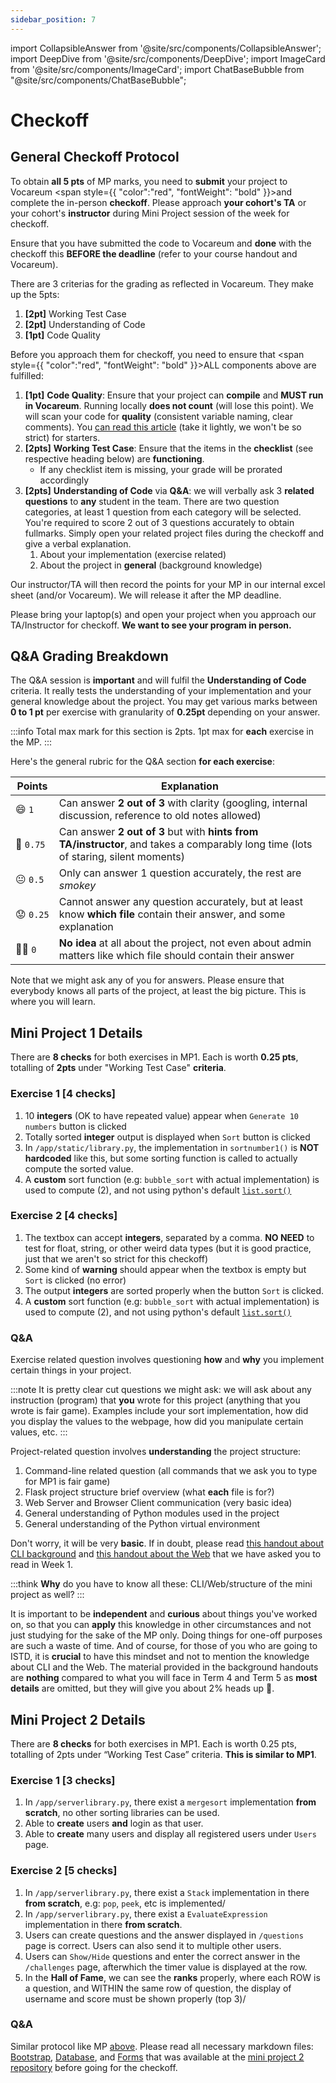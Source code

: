 ```yaml
---
sidebar_position: 7
---
```


import CollapsibleAnswer from '@site/src/components/CollapsibleAnswer';
import DeepDive from '@site/src/components/DeepDive';
import ImageCard from '@site/src/components/ImageCard';
import ChatBaseBubble from "@site/src/components/ChatBaseBubble";

# Checkoff

## General Checkoff Protocol

To obtain **all 5 pts** of MP marks, you need to **submit** your project to Vocareum <span style={{ "color":"red", "fontWeight": "bold" }}>and</span> complete the in-person **checkoff**. Please approach **your cohort's TA** or your cohort's **instructor** during Mini Project session of the week for checkoff.

Ensure that you have submitted the code to Vocareum and **done** with the checkoff this **BEFORE the deadline** (refer to your course handout and Vocareum).

There are 3 criterias for the grading as reflected in Vocareum. They make up the 5pts:

1. **[2pt]** Working Test Case
2. **[2pt]** Understanding of Code
3. **[1pt]** Code Quality

Before you approach them for checkoff, you need to ensure that <span style={{ "color":"red", "fontWeight": "bold" }}>ALL</span> components above are fulfilled:

1. **[1pt]** **Code Quality**: Ensure that your project can **compile** and **MUST run in Vocareum**. Running locally **does not count** (will lose this point). We will scan your code for **quality** (consistent variable naming, clear comments). You [can read this article](https://testdriven.io/blog/clean-code-python/) (take it lightly, we won't be so strict) for starters.
2. **[2pts]** **Working Test Case**: Ensure that the items in the **checklist** (see respective heading below) are **functioning**.
   - If any checklist item is missing, your grade will be prorated accordingly
3. **[2pts]** **Understanding of Code** via **Q&A**: we will verbally ask 3 **related questions** to **any** student in the team. There are two question categories, at least 1 question from each category will be selected. You're required to score 2 out of 3 questions accurately to obtain fullmarks. Simply open your related project files during the checkoff and give a verbal explanation.
   1. About your implementation (exercise related)
   2. About the project in **general** (background knowledge)

Our instructor/TA will then record the points for your MP in our internal excel sheet (and/or Vocareum). We will release it after the MP deadline.

Please bring your laptop(s) and open your project when you approach our TA/Instructor for checkoff. **We want to see your program in person.**

## Q&A Grading Breakdown

The Q&A session is **important** and will fulfil the **Understanding of Code** criteria. It really tests the understanding of your implementation and your general knowledge about the project. You may get various marks between **0 to 1 pt** per exercise with granularity of **0.25pt** depending on your answer.

:::info
Total max mark for this section is 2pts. 1pt max for **each** exercise in the MP.
:::

Here's the general rubric for the Q&A section **for each exercise**:

| Points     | Explanation                                                                                                                         |
| ---------- | ----------------------------------------------------------------------------------------------------------------------------------- |
| 😄 `1`     | Can answer **2 out of 3** with clarity (googling, internal discussion, reference to old notes allowed)                              |
| 🙂 `0.75`  | Can answer **2 out of 3** but with **hints from TA/instructor**, and takes a comparably long time (lots of staring, silent moments) |
| 😐 `0.5`   | Only can answer 1 question accurately, the rest are _smokey_                                                                        |
| 😟 `0.25 ` | Cannot answer any question accurately, but at least know **which file** contain their answer, and some explanation                  |
| 😵‍💫 `0`     | **No idea** at all about the project, not even about admin matters like which file should contain their answer                      |

Note that we might ask any of you for answers. Please ensure that everybody knows all parts of the project, at least the big picture. This is where you will learn.

## Mini Project 1 Details

There are **8 checks** for both exercises in MP1. Each is worth **0.25 pts**, totalling of **2pts** under "Working Test Case" **criteria**.

### Exercise 1 [4 checks]

1. 10 **integers** (OK to have repeated value) appear when `Generate 10 numbers` button is clicked
2. Totally sorted **integer** output is displayed when `Sort` button is clicked
3. In `/app/static/library.py`, the implementation in `sortnumber1()` is **NOT hardcoded** like this, but some sorting function is called to actually compute the sorted value.
4. A **custom** sort function (e.g: `bubble_sort` with actual implementation) is used to compute (2), and not using python's default [`list.sort()`](https://docs.python.org/3/howto/sorting.html)

### Exercise 2 [4 checks]

1. The textbox can accept **integers**, separated by a comma. **NO NEED** to test for float, string, or other weird data types (but it is good practice, just that we aren't so strict for this checkoff)
2. Some kind of **warning** should appear when the textbox is empty but `Sort` is clicked (no error)
3. The output **integers** are sorted properly when the button `Sort` is clicked.
4. A **custom** sort function (e.g: `bubble_sort` with actual implementation) is used to compute (2), and not using python's default [`list.sort()`](https://docs.python.org/3/howto/sorting.html)

### Q&A

Exercise related question involves questioning **how** and **why** you implement certain things in your project.

:::note
It is pretty clear cut questions we might ask: we will ask about any instruction (program) that **you** wrote for this project (anything that you wrote is fair game). Examples include your sort implementation, how did you display the values to the webpage, how did you manipulate certain values, etc.
:::

Project-related question involves **understanding** the project structure:

1. Command-line related question (all commands that we ask you to type for MP1 is fair game)
2. Flask project structure brief overview (what **each** file is for?)
3. Web Server and Browser Client communication (very basic idea)
4. General understanding of Python modules used in the project
5. General understanding of the Python virtual environment

Don't worry, it will be very **basic**. If in doubt, please read [this handout about CLI background](https://data-driven-world.github.io/mini_projects/background-cli) and [this handout about the Web](https://data-driven-world.github.io/mini_projects/background-web) that we have asked you to read in Week 1.

:::think
**Why** do you have to know all these: CLI/Web/structure of the mini project as well?
:::

It is important to be **independent** and **curious** about things you've worked on, so that you can **apply** this knowledge in other circumstances and not just studying for the sake of the MP only. Doing things for one-off purposes are such a waste of time. And of course, for those of you who are going to ISTD, it is **crucial** to have this mindset and not to mention the knowledge about CLI and the Web. The material provided in the background handouts are **nothing** compared to what you will face in Term 4 and Term 5 as **most details** are omitted, but they will give you about 2% heads up 🥹.

## Mini Project 2 Details

There are **8 checks** for both exercises in MP1. Each is worth 0.25 pts, totalling of 2pts under “Working Test Case” criteria. **This is similar to MP1**.

### Exercise 1 [3 checks]

1. In `/app/serverlibrary.py`, there exist a `mergesort` implementation **from scratch**, no other sorting libraries can be used.
2. Able to **create** users **and** login as that user.
3. Able to **create** many users and display all registered users under `Users` page.

### Exercise 2 [5 checks]

1. In `/app/serverlibrary.py`, there exist a `Stack` implementation in there **from scratch**, e.g: `pop`, `peek`, etc is implemented/
2. In `/app/serverlibrary.py`, there exist a `EvaluateExpression` implementation in there **from scratch**.
3. Users can create questions and the answer displayed in `/questions` page is correct. Users can also send it to multiple other users.
4. Users can `Show/Hide` questions and enter the correct answer in the `/challenges` page, afterwhich the timer value is displayed at the row.
5. In the **Hall of Fame**, we can see the **ranks** properly, where each ROW is a question, and WITHIN the same row of question, the display of username and score must be shown properly (top 3)/

### Q&A

Similar protocol like MP [above](http://127.0.0.1:4000/mini_projects/checkoff#qa). Please read all necessary markdown files: [Bootstrap](https://github.com/Data-Driven-World/d2w_mini_projects/blob/master/mp_calc/Bootstrap.md), [Database](https://github.com/Data-Driven-World/d2w_mini_projects/blob/master/mp_calc/Database.md), and [Forms](https://github.com/Data-Driven-World/d2w_mini_projects/blob/master/mp_calc/Forms.md) that was available at the [mini project 2 repository](https://github.com/Data-Driven-World/d2w_mini_projects/tree/master/mp_calc) before going for the checkoff.

<ChatBaseBubble/>
